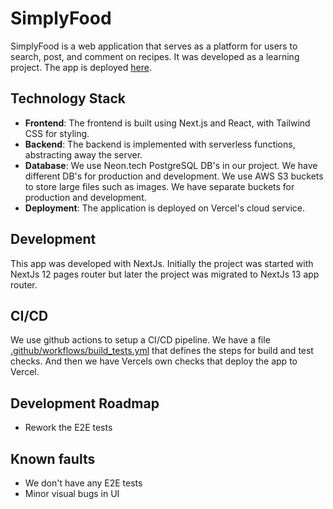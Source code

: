 # SimplyFood

SimplyFood is a web application that serves as a platform for users to search, post, and comment on recipes. It was developed as a learning project. The app is deployed [here](https://simplyfood-kaarlej.vercel.app/).

## Technology Stack

- **Frontend**: The frontend is built using Next.js and React, with Tailwind CSS for styling.
- **Backend**: The backend is implemented with serverless functions, abstracting away the server.
- **Database**: We use Neon.tech PostgreSQL DB's in our project. We have different DB's for production and development. We use AWS S3 buckets to store large files such as images. We have separate buckets for production and development.
- **Deployment**: The application is deployed on Vercel's cloud service.

## Development
This app was developed with NextJs. Initially the project was started with NextJs 12 pages router but later the project was migrated to NextJs 13 app router.

## CI/CD
We use github actions to setup a CI/CD pipeline. We have a file [.github/workflows/build_tests.yml](.github/workflows/build_tests.yml) that defines the steps for build and test checks. And then we have Vercels own checks that deploy the app to Vercel.

## Development Roadmap
- Rework the E2E tests


## Known faults
- We don't have any E2E tests
- Minor visual bugs in UI